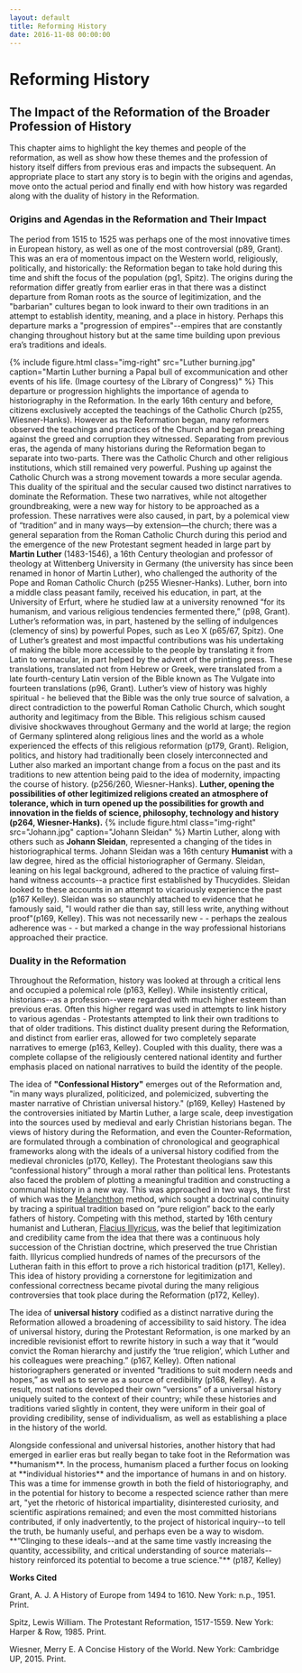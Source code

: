 ```yaml
---
layout: default
title: Reforming History
date: 2016-11-08 00:00:00
---
```

# Reforming History

## The Impact of the Reformation of the Broader Profession of History
<p class="abstract">This chapter aims to highlight the key themes and people of the reformation, as well as show how these themes and the profession of history itself differs from previous eras and impacts the subsequent. An appropriate place to start any story is to begin with the origins and agendas, move onto the actual period and finally end with how history was regarded along with the duality of history in the Reformation.</p>

### Origins and Agendas in the Reformation and Their Impact

The period from 1515 to 1525 was perhaps one of the most innovative times in European history, as well as one of the most controversial (p89, Grant). This was an era of momentous impact on the Western world, religiously, politically, and historically: the Reformation began to take hold during this time and shift the focus of the population (pg1, Spitz). The origins during the reformation differ greatly from earlier eras in that there was a distinct departure from Roman roots as the source of legitimization, and the "barbarian" cultures began to look inward to their own traditions in an attempt to establish identity, meaning, and a place in history. Perhaps this departure marks a "progression of empires"--empires that are constantly changing throughout history but at the same time building upon previous era’s traditions and ideals. 

{% include figure.html class="img-right" src="Luther burning.jpg" caption="Martin Luther burning a Papal bull of excommunication and other events of his life. (Image courtesy of the Library of Congress)" %}
This departure or progression highlights the importance of agenda to historiography in the Reformation. In the early 16th century and before, citizens exclusively accepted the teachings of the Catholic Church (p255, Wiesner-Hanks).  However as the Reformation began, many reformers observed the teachings and practices of the Church and began preaching against the greed and corruption they witnessed. Separating from previous eras, the agenda of many historians during the Reformation began to separate into two-parts. There was the Catholic Church and other religious institutions, which still remained very powerful. Pushing up against the Catholic Church was a strong movement towards a more secular agenda. This duality of the spiritual and the secular caused two distinct narratives to dominate the Reformation. These two narratives, while not altogether groundbreaking, were a new way for history to be approached as a profession. These narratives were also caused, in part, by a polemical view of “tradition” and in many ways—by extension—the church; there was a general separation from the Roman Catholic Church during this period and the emergence of the new Protestant segment headed in large part by **Martin Luther** (1483-1546), a 16th Century theologian and professor of theology at Wittenberg University in Germany (the university has since been renamed in honor of Martin Luther), who challenged the authority of the Pope and Roman Catholic Church (p255 Wiesner-Hanks). Luther, born into a middle class peasant family, received his education, in part, at the University of Erfurt, where he studied law at a university renowned “for its humanism, and various religious tendencies fermented there,” (p98, Grant). Luther’s reformation was, in part, hastened by the selling of indulgences (clemency of sins) by powerful Popes, such as Leo X (p65/67, Spitz). One of Luther’s greatest and most impactful contributions was his undertaking of making the bible more accessible to the people by translating it from Latin to vernacular, in part helped by the advent of the printing press. These translations, translated not from Hebrew or Greek, were translated from a late fourth-century Latin version of the Bible known as The Vulgate into fourteen translations (p96, Grant).  Luther’s view of history was highly spiritual - he believed that the Bible was the only true source of salvation, a direct contradiction to the powerful Roman Catholic Church, which sought authority and legitimacy from the Bible. This religious schism caused divisive shockwaves throughout Germany and the world at large; the region of Germany splintered along religious lines and the world as a whole experienced the effects of this religious reformation (p179, Grant). Religion, politics, and history had traditionally been closely interconnected and Luther also marked an important change from a focus on the past and its traditions to new attention being paid to the idea of modernity, impacting the course of history. (p256/260, Wiesner-Hanks). **Luther, opening the possibilities of other legitimized religions created an atmosphere of tolerance, which in turn opened up the possibilities for growth and innovation in the fields of science, philosophy, technology and history (p264, Wiesner-Hanks).** {% include figure.html class="img-right" src="Johann.jpg" caption="Johann Sleidan" %} Martin Luther, along with others such as **Johann Sleidan**, represented a changing of the tides in historiographical terms. Johann Sleidan was a 16th century **Humanist** with a law degree, hired as the official historiographer of Germany. Sleidan, leaning on his legal background, adhered to the practice of valuing first–hand witness accounts--a practice first established by Thucydides. Sleidan looked to these accounts in an attempt to vicariously experience the past (p167 Kelley). Sleidan was so staunchly attached to evidence that he famously said, "I would rather die than say, still less write, anything without proof"(p169, Kelley). This was not necessarily new - - perhaps the zealous adherence was - - but marked a change in the way professional historians approached their practice.

### Duality in the Reformation

Throughout the Reformation, history was looked at through a critical lens and occupied a polemical role (p163, Kelley). While insistently critical, historians--as a profession--were regarded with much higher esteem than previous eras. Often this higher regard was used in attempts to link history to various agendas - Protestants attempted to link their own traditions to that of older traditions. This distinct duality present during the Reformation, and distinct from earlier eras, allowed for two completely separate narratives to emerge (p163, Kelley). Coupled with this duality, there was a complete collapse of the religiously centered national identity and further emphasis placed on national narratives to build the identity of the people.

The idea of **"Confessional History"** emerges out of the Reformation and, "in many ways pluralized, politicized, and polemicized, subverting the master narrative of Christian universal history." (p169, Kelley)  Hastened by the controversies initiated by Martin Luther, a large scale, deep investigation into the sources used by medieval and early Christian historians began. The views of history during the Reformation, and even the Counter-Reformation, are formulated through a combination of chronological and geographical frameworks along with the ideals of a universal history codified from the medieval chronicles (p170, Kelley).  The Protestant theologians saw this “confessional history” through a moral rather than political lens. Protestants also faced the problem of plotting a meaningful tradition and constructing a communal history in a new way. This was approached in two ways, the first of which was the [Melanchthon](https://en.wikipedia.org/wiki/Philip_Melanchthon) method, which sought a doctrinal continuity by tracing a spiritual tradition based on “pure religion” back to the early fathers of history. Competing with this method, started by 16th century humanist and Lutheran, [Flacius Illyricus](https://en.wikipedia.org/wiki/Matthias_Flacius), was the belief that legitimization and credibility came from the idea that there was a continuous holy succession of the Christian doctrine, which preserved the true Christian faith. Illyricus complied hundreds of names of the precursors of the Lutheran faith in this effort to prove a rich historical tradition (p171, Kelley). This idea of history providing a cornerstone for legitimization and confessional correctness became pivotal during the many religious controversies that took place during the Reformation (p172, Kelley). 

The idea of **universal history** codified as a distinct narrative during the Reformation allowed a broadening of accessibility to said history. The idea of universal history, during the Protestant Reformation, is one marked by an incredible revisionist effort to rewrite history in such a way that it “would convict the Roman hierarchy and justify the ‘true religion’, which Luther and his colleagues were preaching.” (p167, Kelley). Often national historiographers generated or invented “traditions to suit modern needs and hopes,” as well as to serve as a source of credibility (p168, Kelley). As a result, most nations developed their own “versions” of a universal history uniquely suited to the context of their country; while these histories and traditions varied slightly in content, they were uniform in their goal of providing credibility, sense of individualism, as well as establishing a place in the history of the world. 

<p class="has-pullquote" data-pullquote="Clinging to these ideals--and at the same time vastly increasing the quantity, accessibility, and critical understanding of source materials--history reinforced its potential to become a true science."></p>Alongside confessional and universal histories, another history that had emerged in earlier eras but really began to take foot in the Reformation was **humanism**.  In the process, humanism placed a further focus on looking at **individual histories** and the importance of humans in and on history. This was a time for immense growth in both the field of historiography, and in the potential for history to become a respected science rather than mere art, "yet the rhetoric of historical impartiality, disinterested curiosity, and scientific aspirations remained; and even the most committed historians contributed, if only inadvertently, to the project of historical inquiry--to tell the truth, be humanly useful, and perhaps even be a way to wisdom. **”Clinging to these ideals--and at the same time vastly increasing the quantity, accessibility, and critical understanding of source materials--history reinforced its potential to become a true science."** (p187, Kelley)

**Works Cited**

Grant, A. J. A History of Europe from 1494 to 1610. New York: n.p., 1951. Print.

Spitz, Lewis William. The Protestant Reformation, 1517-1559. New York: Harper & Row, 1985. Print.

Wiesner, Merry E. A Concise History of the World. New York: Cambridge UP, 2015. Print.










